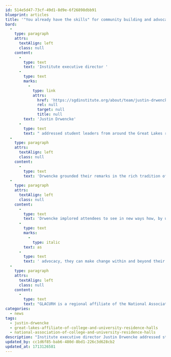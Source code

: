 ```yaml
---
id: 514e5d47-73cf-49d1-8d9e-6f26898dbb91
blueprint: articles
title: '"You already have the skills" for community building and advocacy, Drwencke tells student leaders'
bard:
  -
    type: paragraph
    attrs:
      textAlign: left
      class: null
    content:
      -
        type: text
        text: 'Institute executive director '
      -
        type: text
        marks:
          -
            type: link
            attrs:
              href: 'https://sgdinstitute.org/about/team/justin-drwencke'
              rel: null
              target: null
              title: null
        text: 'Justin Drwencke'
      -
        type: text
        text: " addressed student leaders from around the Great Lakes region in East Lansing earlier this month, keynoting an annual gathering of the Great Lakes Affiliate of College and University Residence Halls' (GLACURH)."
  -
    type: paragraph
    attrs:
      textAlign: left
      class: null
    content:
      -
        type: text
        text: 'Drwencke grounded their remarks in the rich tradition of student leaders building community, advocating, and creating change—with a very local connection as proof positive of the power of student activism. On screen before conference-goers, they projected a photo of a 1972 newspaper with the headline, "Oops, E. Lansing first with hiring law." The article went on to highlight how the Midwest town—the same place attendees were being hosted—beat out known liberal havens like San Francisco to first extend legal protections and rights to gay people thanks to organizing and lobbying from the Gay Liberation Movement, a student organization at Michigan State University.'
  -
    type: paragraph
    attrs:
      textAlign: left
      class: null
    content:
      -
        type: text
        text: 'Drwencke implored attendees to see in new ways how, by using their skills for community building '
      -
        type: text
        marks:
          -
            type: italic
        text: as
      -
        type: text
        text: ' advocacy, they can make change within and beyond their individual schools right now, while they are still students. They also introduced the Institute''s "Community Capacity Advocacy Framework," which is used to help assess the nonprofit organization''s partnerships and projects. '
  -
    type: paragraph
    attrs:
      textAlign: left
      class: null
    content:
      -
        type: text
        text: "GLACURH is a regional affiliate of the National Association of College and University Residence Halls, dedicated to the exchange of information to improve campus climate and develop strong leaders. Its annual Spring Leadership Conference was held at East Lansing's Kellogg Center from March 8-10, 2024."
categories:
  - news
tags:
  - justin-drwencke
  - great-lakes-affiliate-of-college-and-university-residence-halls
  - national-association-of-college-and-university-residence-halls
description: "Institute executive director Justin Drwencke addressed student leaders from around the Great Lakes region in East Lansing earlier this month, keynoting an annual gathering of the Great Lakes Affiliate of College and University Residence Halls' (GLACURH)."
updated_by: cc1d6f85-bab6-480d-8bd1-226c3d628cb2
updated_at: 1713126581
---
```

